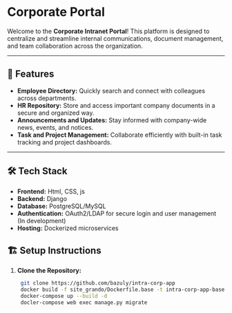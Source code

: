 
# Corporate Portal

Welcome to the **Corporate Intranet Portal**! This platform is designed to centralize and streamline internal communications, document management, and team collaboration across the organization.

---

## 🚀 Features
- **Employee Directory:** Quickly search and connect with colleagues across departments.
- **HR Repository:** Store and access important company documents in a secure and organized way.
- **Announcements and Updates:** Stay informed with company-wide news, events, and notices.
- **Task and Project Management:** Collaborate efficiently with built-in task tracking and project dashboards.

---

## 🛠️ Tech Stack
- **Frontend:** Html, CSS, js
- **Backend:** Django 
- **Database:** PostgreSQL/MySQL
- **Authentication:** OAuth2/LDAP for secure login and user management (In development)
- **Hosting:** Dockerized microservices


## 🏗️ Setup Instructions

1. **Clone the Repository:**
   ```bash
    git clone https://github.com/bazuly/intra-corp-app
    docker build -f site_grando/Dockerfile.base -t intra-corp-app-base .
    docker-compose up --build -d
    docler-compose web exec manage.py migrate
